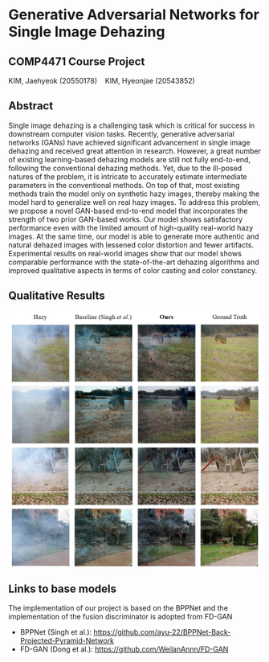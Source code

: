 # Generative Adversarial Networks for Single Image Dehazing

## COMP4471 Course Project
KIM, Jaehyeok (20550178)&nbsp;&nbsp;&nbsp;&nbsp;KIM, Hyeonjae (20543852)

## Abstract
Single image dehazing is a challenging task which is critical for success in downstream computer vision tasks. Recently, generative adversarial networks (GANs) have achieved significant advancement in single image dehazing and received great attention in research. However, a great number of existing learning-based dehazing models are still not fully end-to-end, following the conventional dehazing methods. Yet, due to the ill-posed natures of the problem, it is intricate to accurately estimate intermediate parameters in the conventional methods. On top of that, most existing methods train the model only on synthetic hazy images, thereby making the model hard to generalize well on real hazy images. To address this problem, we propose a novel GAN-based end-to-end model that incorporates the strength of two prior GAN-based works. Our model shows satisfactory performance even with the limited amount of high-quality real-world hazy images. At the same time, our model is able to generate more authentic and natural dehazed images with lessened color distortion and fewer artifacts. Experimental results on real-world images show that our model shows comparable performance with the state-of-the-art dehazing algorithms and improved qualitative aspects in terms of color casting and color constancy.

## Qualitative Results
<img src="qual_comparison.png">

## Links to base models
The implementation of our project is based on the BPPNet and the implementation of the fusion discriminator is adopted from FD-GAN
- BPPNet (Singh et al.): https://github.com/ayu-22/BPPNet-Back-Projected-Pyramid-Network
- FD-GAN (Dong et al.): https://github.com/WeilanAnnn/FD-GAN
